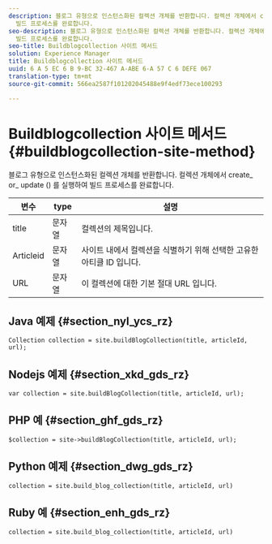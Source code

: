 ```yaml
---
description: 블로그 유형으로 인스턴스화된 컬렉션 개체를 반환합니다. 컬렉션 개체에서 create_ or_ update () 를 실행하여
  빌드 프로세스를 완료합니다.
seo-description: 블로그 유형으로 인스턴스화된 컬렉션 개체를 반환합니다. 컬렉션 개체에서 create_ or_ update () 를 실행하여
  빌드 프로세스를 완료합니다.
seo-title: Buildblogcollection 사이트 메서드
solution: Experience Manager
title: Buildblogcollection 사이트 메서드
uuid: 6 A 5 EC 6 B 9-BC 32-467 A-ABE 6-A 57 C 6 DEFE 067
translation-type: tm+mt
source-git-commit: 566ea2587f101202045488e9f4edf73ece100293

---
```



# Buildblogcollection 사이트 메서드{#buildblogcollection-site-method}

블로그 유형으로 인스턴스화된 컬렉션 개체를 반환합니다. 컬렉션 개체에서 create_ or_ update () 를 실행하여 빌드 프로세스를 완료합니다.

| 변수 | type | 설명 |
|--- |--- |--- |
| title | 문자열 | 컬렉션의 제목입니다. |
| Articleid | 문자열 | 사이트 내에서 컬렉션을 식별하기 위해 선택한 고유한 아티클 ID 입니다. |
| URL | 문자열 | 이 컬렉션에 대한 기본 절대 URL 입니다. |

## Java 예제 {#section_nyl_ycs_rz}

```
Collection collection = site.buildBlogCollection(title, articleId, url); 
```

## Nodejs 예제 {#section_xkd_gds_rz}

```
var collection = site.buildBlogCollection(title, articleId, url); 
```

## PHP 예 {#section_ghf_gds_rz}

```
$collection = site->buildBlogCollection(title, articleId, url); 
```

## Python 예제 {#section_dwg_gds_rz}

```
collection = site.build_blog_collection(title, articleId, url) 
```

## Ruby 예 {#section_enh_gds_rz}

```
collection = site.build_blog_collection(title, articleId, url) 
```

